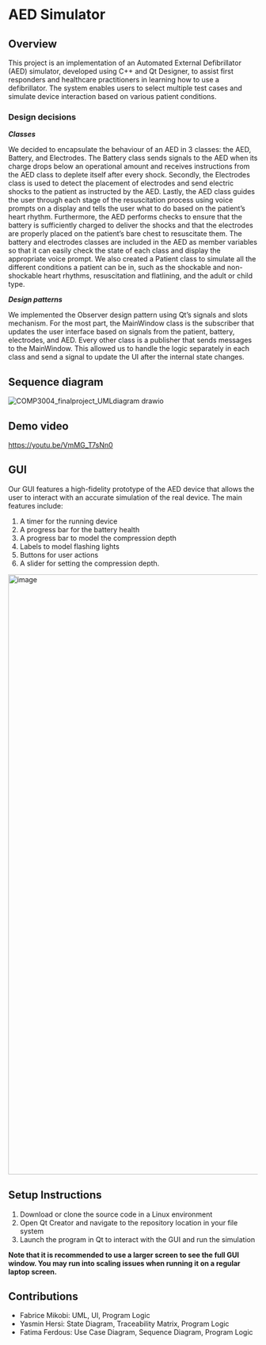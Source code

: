 # AED Simulator
## Overview
This project is an implementation of an Automated External Defibrillator (AED) simulator, developed using C++ and Qt Designer, to assist first responders and healthcare practitioners in learning how to use a defibrillator. The system enables users to select multiple test cases and simulate device interaction based on various patient conditions.

###  Design decisions

***Classes***

We decided to encapsulate the behaviour of an AED in 3 classes: the AED, Battery, and Electrodes. The Battery class sends signals to the AED when its charge drops below an operational amount and receives instructions from the AED class to deplete itself after every shock. Secondly, the Electrodes class is used to detect the placement of electrodes and send electric shocks to the patient as instructed by the AED. Lastly, the AED class guides the user through each stage of the resuscitation process using voice prompts on a display and tells the user what to do based on the patient’s heart rhythm. Furthermore, the AED performs checks to ensure that the battery is sufficiently charged to deliver the shocks and that the electrodes are properly placed on the patient’s bare chest to resuscitate them. The battery and electrodes classes are included in the AED as member variables so that it can easily check the state of each class and display the appropriate voice prompt. We also created a Patient class to simulate all the different conditions a patient can be in, such as the shockable and non-shockable heart rhythms, resuscitation and flatlining, and the adult or child type. 

***Design patterns***

We implemented the Observer design pattern using Qt’s signals and slots mechanism. For the most part, the MainWindow class is the subscriber that updates the user interface based on signals from the patient, battery, electrodes, and AED. Every other class is a publisher that sends messages to the MainWindow. This allowed us to handle the logic separately in each class and send a signal to update the UI after the internal state changes. 


## Sequence diagram 
![COMP3004_finalproject_UMLdiagram drawio](https://github.com/user-attachments/assets/8c253f33-bf3b-4565-9afe-75fa05f14652)

## Demo video
https://youtu.be/VmMG_T7sNn0


## GUI 
Our GUI features a high-fidelity prototype of the AED device that allows the user to interact with an accurate simulation of the real device. The main features include: 
1. A timer for the running device
2. A progress bar for the battery health
3. A progress bar to model the compression depth
4. Labels to model flashing lights
5. Buttons for user actions
6. A slider for setting the compression depth.

<img width="1212" alt="image" src="https://github.com/user-attachments/assets/523aa401-019f-4a0e-8ee6-b2ceae6ffa19" />


## Setup Instructions 
1. Download or clone the source code in a Linux environment
2. Open Qt Creator and navigate to the repository location in your file system
3. Launch the program in Qt to interact with the GUI and run the simulation

**Note that it is recommended to use a larger screen to see the full GUI window. You may run into scaling issues when running it on a regular laptop screen.**

## Contributions
- Fabrice Mikobi: UML, UI, Program Logic
- Yasmin Hersi: State Diagram, Traceability Matrix, Program Logic
- Fatima Ferdous: Use Case Diagram, Sequence Diagram, Program Logic 

